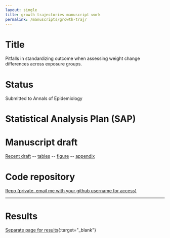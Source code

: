 ```yaml
---
layout: single
title: growth trajectories manuscript work
permalink: /manuscripts/growth-traj/
---
```


# Title

Pitfalls in standardizing outcome when assessing weight change differences across exposure groups.

# Status

Submitted to Annals of Epidemiology


# Statistical Analysis Plan (SAP)


# Manuscript draft

[Recent draft](../../ms-2015-05-revise1/manuscript.pdf) -- [tables](../../ms-2015-05-revise1/ms-tables-girls.pdf) -- [figure](../../ms-2015-05-revise1/ms-figure-girls.pdf) -- [appendix](../../ms-2015-05-revise1/appendix.pdf)

# Code repository

[Repo (private. email me with your github username for access)](https://github.com/avonholle/ms-2015-05-revise1)

---

# Results

[Separate page for results](../ms-2015-05-revise1/results){:target="_blank"}
  


